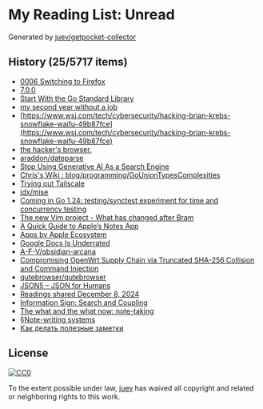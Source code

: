 # My Reading List: Unread

Generated by [juev/getpocket-collector](https://github.com/juev/getpocket-collector)

## History (25/5717 items)

- [0006 Switching to Firefox](https://asindu.xyz/posts/switching-to-firefox/)
- [7.0.0](https://github.com/Mathics3/mathics-core/releases/tag/7.0.0)
- [Start With the Go Standard Library](https://matthewsanabria.dev/posts/start-with-the-go-standard-library/)
- [my second year without a job](https://shilin.ca/my-second-year-without-job/)
- [https://www.wsj.com/tech/cybersecurity/hacking-brian-krebs-snowflake-waifu-49b87fce](https://www.wsj.com/tech/cybersecurity/hacking-brian-krebs-snowflake-waifu-49b87fce)
- [the hacker's browser.](https://nyxt.atlas.engineer/)
- [araddon/dateparse](https://github.com/araddon/dateparse)
- [Stop Using Generative AI As a Search Engine](https://www.theverge.com/2024/12/5/24313222/chatgpt-pardon-biden-bush-esquire)
- [Chris's Wiki : blog/programming/GoUnionTypesComplexities](https://utcc.utoronto.ca/~cks/space/blog/programming/GoUnionTypesComplexities)
- [Trying out Tailscale](https://blog.uvokchee.de/2024/12/trying-out-tailscale.html)
- [jdx/mise](https://github.com/jdx/mise)
- [Coming in Go 1.24: testing/synctest experiment for time and concurrency testing](https://danp.net/posts/synctest-experiment/)
- [The new Vim project - What has changed after Bram](https://youtu.be/bopbmRyHQog)
- [A Quick Guide to Apple’s Notes App](https://nerdymomocat.github.io/posts/a-quick-guide-to-apples-notes-app/)
- [Apps by Apple Ecosystem](https://nerdymomocat.github.io/posts/apps-by-apple-ecosystem/)
- [Google Docs Is Underrated](https://nerdymomocat.github.io/posts/gdocs_are_underrated/)
- [A-F-V/obsidian-arcana](https://github.com/A-F-V/obsidian-arcana)
- [Compromising OpenWrt Supply Chain via Truncated SHA-256 Collision and Command Injection](https://flatt.tech/research/posts/compromising-openwrt-supply-chain-sha256-collision/)
- [qutebrowser/qutebrowser](https://github.com/qutebrowser/qutebrowser)
- [JSON5 – JSON for Humans](https://json5.org/)
- [Readings shared December 8, 2024](https://jaalonso.github.io/vestigium/posts/2024/12/08-readings_shared_12-08-24/)
- [Information Sign: Search and Coupling](https://leni.sh/post/information-sign.01-coupling/)
- [The what and the what now: note-taking](https://cassidoo.co/post/note-takers-are-data-hoarders/)
- [§Note-writing systems](https://notes.andymatuschak.org/%C2%A7Note-writing_systems)
- [Как делать полезные заметки](https://www.mann-ivanov-ferber.ru/catalog/product/kak-delat-poleznye-zametki/)

## License

[![CC0](https://mirrors.creativecommons.org/presskit/buttons/88x31/svg/cc-zero.svg)](https://creativecommons.org/publicdomain/zero/1.0/)

To the extent possible under law, [juev](https://github.com/juev) has waived all copyright and related or neighboring rights to this work.
